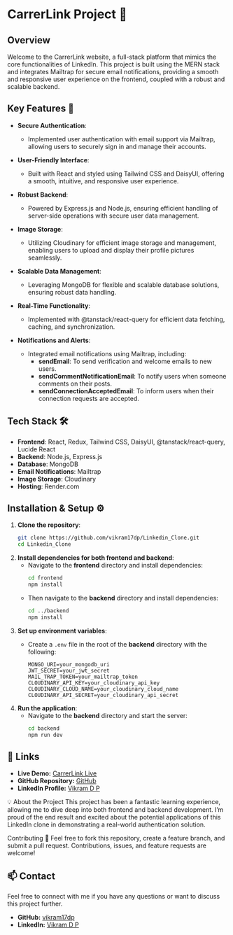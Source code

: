 # CarrerLink Project 🚀

## Overview
Welcome to the CarrerLink website, a full-stack platform that mimics the core functionalities of LinkedIn. This project is built using the MERN stack and integrates Mailtrap for secure email notifications, providing a smooth and responsive user experience on the frontend, coupled with a robust and scalable backend.

## Key Features 🔑

- **Secure Authentication**:
  - Implemented user authentication with email support via Mailtrap, allowing users to securely sign in and manage their accounts.

- **User-Friendly Interface**:
  - Built with React and styled using Tailwind CSS and DaisyUI, offering a smooth, intuitive, and responsive user experience.

- **Robust Backend**:
  - Powered by Express.js and Node.js, ensuring efficient handling of server-side operations with secure user data management.

- **Image Storage**:
  - Utilizing Cloudinary for efficient image storage and management, enabling users to upload and display their profile pictures seamlessly.

- **Scalable Data Management**:
  - Leveraging MongoDB for flexible and scalable database solutions, ensuring robust data handling.

- **Real-Time Functionality**:
  - Implemented with @tanstack/react-query for efficient data fetching, caching, and synchronization.

- **Notifications and Alerts**:
  - Integrated email notifications using Mailtrap, including:
    - **sendEmail**: To send verification and welcome emails to new users.
    - **sendCommentNotificationEmail**: To notify users when someone comments on their posts.
    - **sendConnectionAcceptedEmail**: To inform users when their connection requests are accepted.

## Tech Stack 🛠️

- **Frontend**: React, Redux, Tailwind CSS, DaisyUI, @tanstack/react-query, Lucide React
- **Backend**: Node.js, Express.js
- **Database**: MongoDB
- **Email Notifications**: Mailtrap
- **Image Storage**: Cloudinary
- **Hosting**: Render.com

## Installation & Setup ⚙️

1. **Clone the repository**:
   ```bash
   git clone https://github.com/vikram17dp/Linkedin_Clone.git
   cd Linkedin_Clone
2. **Install dependencies for both frontend and backend**:
   - Navigate to the **frontend** directory and install dependencies:
     ```bash
     cd frontend
     npm install
     ```
   - Then navigate to the **backend** directory and install dependencies:
     ```bash
     cd ../backend
     npm install
     ```
3. **Set up environment variables**:
   - Create a `.env` file in the root of the **backend** directory with the following:

     ```env
     MONGO_URI=your_mongodb_uri
     JWT_SECRET=your_jwt_secret
     MAIL_TRAP_TOKEN=your_mailtrap_token
     CLOUDINARY_API_KEY=your_cloudinary_api_key
     CLOUDINARY_CLOUD_NAME=your_cloudinary_cloud_name
     CLOUDINARY_API_SECRET=your_cloudinary_api_secret
     ```
4. **Run the application**:
   - Navigate to the **backend** directory and start the server:
     ```bash
     cd backend
     npm run dev
     ```
## 🔗 Links

- **Live Demo:** [CarrerLink Live](https://carrerlink.onrender.com/login)
- **GitHub Repository:** [GitHub](https://github.com/vikram17dp/CarrerLink.git)
- **LinkedIn Profile:** [Vikram D P](https://www.linkedin.com/in/vikram-d-p-20053127b/)

💡 About the Project
This project has been a fantastic learning experience, allowing me to dive deep into both frontend and backend development. I’m proud of the end result and excited about the potential applications of this LinkedIn clone in demonstrating a real-world authentication solution.

Contributing 🤝
Feel free to fork this repository, create a feature branch, and submit a pull request. Contributions, issues, and feature requests are welcome!

## 📫 Contact

Feel free to connect with me if you have any questions or want to discuss this project further.

- **GitHub:** [vikram17dp](https://github.com/vikram17dp)
- **LinkedIn:** [Vikram D P](https://www.linkedin.com/in/vikram-d-p-20053127b/)
